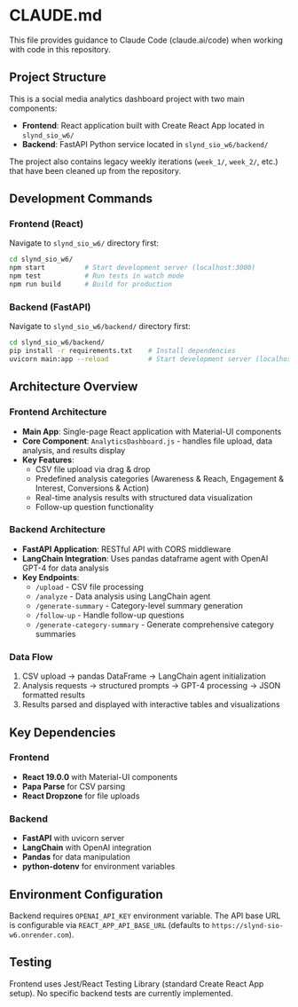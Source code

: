 # CLAUDE.md

This file provides guidance to Claude Code (claude.ai/code) when working with code in this repository.

## Project Structure

This is a social media analytics dashboard project with two main components:

- **Frontend**: React application built with Create React App located in `slynd_sio_w6/`
- **Backend**: FastAPI Python service located in `slynd_sio_w6/backend/`

The project also contains legacy weekly iterations (`week_1/`, `week_2/`, etc.) that have been cleaned up from the repository.

## Development Commands

### Frontend (React)
Navigate to `slynd_sio_w6/` directory first:

```bash
cd slynd_sio_w6/
npm start          # Start development server (localhost:3000)
npm test           # Run tests in watch mode
npm run build      # Build for production
```

### Backend (FastAPI)
Navigate to `slynd_sio_w6/backend/` directory first:

```bash
cd slynd_sio_w6/backend/
pip install -r requirements.txt    # Install dependencies
uvicorn main:app --reload          # Start development server (localhost:8000)
```

## Architecture Overview

### Frontend Architecture
- **Main App**: Single-page React application with Material-UI components
- **Core Component**: `AnalyticsDashboard.js` - handles file upload, data analysis, and results display
- **Key Features**:
  - CSV file upload via drag & drop
  - Predefined analysis categories (Awareness & Reach, Engagement & Interest, Conversions & Action)
  - Real-time analysis results with structured data visualization
  - Follow-up question functionality

### Backend Architecture
- **FastAPI Application**: RESTful API with CORS middleware
- **LangChain Integration**: Uses pandas dataframe agent with OpenAI GPT-4 for data analysis
- **Key Endpoints**:
  - `/upload` - CSV file processing
  - `/analyze` - Data analysis using LangChain agent
  - `/generate-summary` - Category-level summary generation
  - `/follow-up` - Handle follow-up questions
  - `/generate-category-summary` - Generate comprehensive category summaries

### Data Flow
1. CSV upload → pandas DataFrame → LangChain agent initialization
2. Analysis requests → structured prompts → GPT-4 processing → JSON formatted results
3. Results parsed and displayed with interactive tables and visualizations

## Key Dependencies

### Frontend
- **React 19.0.0** with Material-UI components
- **Papa Parse** for CSV parsing
- **React Dropzone** for file uploads

### Backend
- **FastAPI** with uvicorn server
- **LangChain** with OpenAI integration
- **Pandas** for data manipulation
- **python-dotenv** for environment variables

## Environment Configuration

Backend requires `OPENAI_API_KEY` environment variable. The API base URL is configurable via `REACT_APP_API_BASE_URL` (defaults to `https://slynd-sio-w6.onrender.com`).

## Testing

Frontend uses Jest/React Testing Library (standard Create React App setup). No specific backend tests are currently implemented.